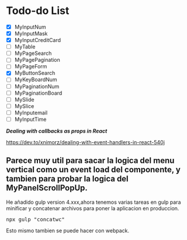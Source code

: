 # Todo-do List

- [x] MyInputNum
- [x] MyInputMask
- [x] MyInputCreditCard
- [ ] MyTable 
- [ ] MyPageSearch 
- [ ] MyPagePagination 
- [ ] MyPageForm 
- [x] MyButtonSearch 
- [ ] MyKeyBoardNum 
- [ ] MyPaginationNum 
- [ ] MyPaginationBoard 
- [ ] MySlide 
- [ ] MySlice 
- [ ] MyInputemail
- [ ] MyInputTime

***Dealing with callbacks as props in React***

https://dev.to/xnimorz/dealing-with-event-handlers-in-react-540j

Parece muy util para sacar la logica del menu vertical como un event load
del componente, y tambien para probar la logica del MyPanelScrollPopUp.
---

He añadido gulp version 4.xxx,ahora tenemos varias tareas en gulp para minificar y concatenar archivos para poner la aplicacion
en produccion.
<pre>
npx gulp "concatwc"
</pre>

Esto mismo tambien se puede hacer con webpack.



